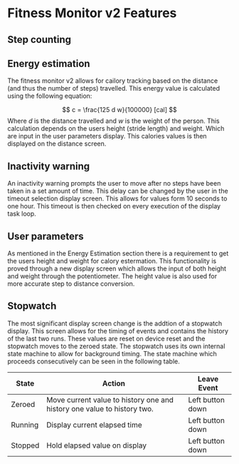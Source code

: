 # Fitness Monitor v2 Features

## Step counting

## Energy estimation

The fitness monitor v2 allows for cailory tracking based on the distance (and
thus the number of steps) travelled. This energy value is calculated using the
following equation:

$$
c = \frac{125 d w}{100000} [cal]
$$
Where $d$ is the distance travelled and $w$ is the weight of the person.
This calculation depends on the users height (stride length) and weight.
Which are input in the user parameters display. This calories values
is then displayed on the distance screen.


## Inactivity warning

An inactivity warning prompts the user to move after no steps have
been taken in a set amount of time. This delay can be changed
by the user in the timeout selection display screen. This allows for
values form 10 seconds to one hour. This timeout is then checked
on every execution of the display task loop.

## User parameters

As mentioned in the Energy Estimation section there is a requirement
to get the users height and weight for calory estermation. This
functionality is proved through a new display screen which allows the
input of both height and weight through the potentiometer. The height value
is also used for more accurate step to distance conversion.

## Stopwatch

The most significant display screen change is the addtion of a stopwatch
display. This screen allows for the timing of events and contains the
history of the last two runs. These values are reset on device reset 
and the stopwatch moves to the zeroed state.
The stopwatch uses its own internal state machine to allow for background timing.
The state machine which proceeds consecutively can be seen in the following table.

| State | Action | Leave Event |
| - | - | - |
| Zeroed | Move current value to history one and history one value to history two. | Left button down |
| Running | Display current elapsed time | Left button down  |
| Stopped | Hold elapsed value on display | Left button down |
